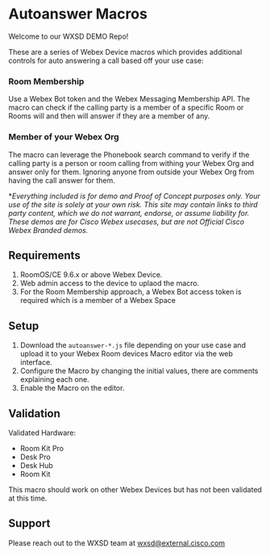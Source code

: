 # Autoanswer Macros
Welcome to our WXSD DEMO Repo! <!-- Keep this here --> 

These are a series of Webex Device macros which provides additional controls for auto answering a call based off your use case:

### Room Membership

Use a Webex Bot token and the Webex Messaging Membership API. The macro can check if the calling party is a member of a specific Room or Rooms will and then will answer if they are a member of any.

### Member of your Webex Org

The macro can leverage the Phonebook search command to verify if the calling party is a person or room calling from withing your Webex Org and answer only for them. Ignoring anyone from outside your Webex Org from having the call answer for them.


<!-- Keep the following here -->  
 *_Everything included is for demo and Proof of Concept purposes only. Your use of the site is solely at your own risk. This site may contain links to third party content, which we do not warrant, endorse, or assume liability for. These demos are for Cisco Webex usecases, but are not Official Cisco Webex Branded demos._
 
## Requirements

1. RoomOS/CE 9.6.x or above Webex Device.
2. Web admin access to the device to uplaod the macro.
3. For the Room Membership approach, a Webex Bot access token is required which is a member of a Webex Space

## Setup

1. Download the ``autoanswer-*.js`` file depending on your use case and upload it to your Webex Room devices Macro editor via the web interface.
2. Configure the Macro by changing the initial values, there are comments explaining each one.
3. Enable the Macro on the editor.

## Validation

Validated Hardware:

* Room Kit Pro
* Desk Pro
* Desk Hub
* Room Kit

This macro should work on other Webex Devices but has not been validated at this time.

## Support

Please reach out to the WXSD team at [wxsd@external.cisco.com](mailto:wxsd@external.cisco.com?subject=autoanswer-macros)
